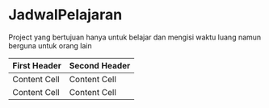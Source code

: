 # JadwalPelajaran
Project yang bertujuan hanya untuk belajar dan mengisi waktu luang namun berguna untuk orang lain

| First Header  | Second Header |
| ------------- | ------------- |
| Content Cell  | Content Cell  |
| Content Cell  | Content Cell  |

